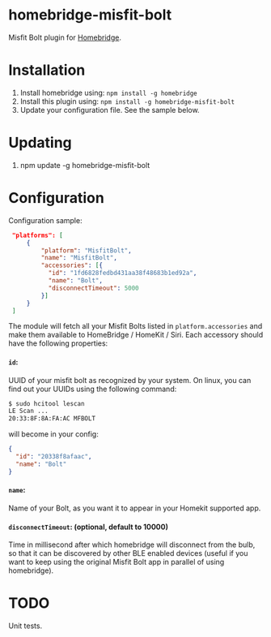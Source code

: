 # homebridge-misfit-bolt

Misfit Bolt plugin for [Homebridge](https://github.com/nfarina/homebridge).

# Installation

1. Install homebridge using: `npm install -g homebridge`
2. Install this plugin using: `npm install -g homebridge-misfit-bolt`
3. Update your configuration file. See the sample below.

# Updating

1. npm update -g homebridge-misfit-bolt

# Configuration

Configuration sample:

 ```json
  "platforms": [
      {
          "platform": "MisfitBolt",
          "name": "MisfitBolt",
          "accessories": [{
            "id": "1fd6828fedbd431aa38f48683b1ed92a",
            "name": "Bolt",
            "disconnectTimeout": 5000
          }]
      }
  ]
```

The module will fetch all your Misfit Bolts listed in `platform.accessories` and make them available to HomeBridge / HomeKit / Siri.
Each accessory should have the following properties:

#### `id`:

UUID of your misfit bolt as recognized by your system. On linux, you can find out your UUIDs using the following command:

```bash
$ sudo hcitool lescan
LE Scan ...
20:33:8F:8A:FA:AC MFBOLT
```

will become in your config:

```json
{
  "id": "20338f8afaac",
  "name": "Bolt"
}

```

#### `name`:

Name of your Bolt, as you want it to appear in your Homekit supported app.


#### `disconnectTimeout`: (optional, default to 10000)

Time in millisecond after which homebridge will disconnect from the bulb, so that it can be discovered by other BLE enabled devices (useful if you want to keep using the original Misfit Bolt app in parallel of using homebridge).


# TODO

Unit tests.
